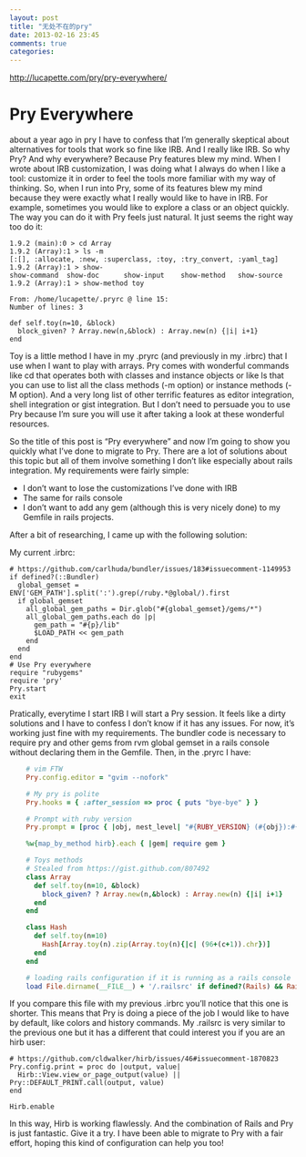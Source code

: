 ```yaml
---
layout: post
title: "无处不在的pry"
date: 2013-02-16 23:45
comments: true
categories: 
---
```




http://lucapette.com/pry/pry-everywhere/

# Pry Everywhere

about a year ago in pry
I have to confess that I’m generally skeptical about alternatives for tools that work so fine like IRB. And I really like IRB. So why Pry? And why everywhere? Because Pry features blew my mind.
When I wrote about IRB customization, I was doing what I always do when I like a tool: customize it in order to feel the tools more familiar with my way of thinking. So, when I run into Pry, some of its features blew my mind because they were exactly what I really would like to have in IRB.
For example, sometimes you would like to explore a class or an object quickly. The way you can do it with Pry feels just natural. It just seems the right way too do it:

	1.9.2 (main):0 > cd Array
	1.9.2 (Array):1 > ls -m
	[:[], :allocate, :new, :superclass, :toy, :try_convert, :yaml_tag]
	1.9.2 (Array):1 > show-
	show-command  show-doc      show-input    show-method   show-source
	1.9.2 (Array):1 > show-method toy

	From: /home/lucapette/.pryrc @ line 15:
	Number of lines: 3

	def self.toy(n=10, &block)
	  block_given? ? Array.new(n,&block) : Array.new(n) {|i| i+1}
	end

Toy is a little method I have in my .pryrc (and previously in my .irbrc) that I use when I want to play with arrays. Pry comes with wonderful commands like cd that operates both with classes and instance objects or like ls that you can use to list all the class methods (-m option) or instance methods (-M option). And a very long list of other terrific features as editor integration, shell integration or gist integration. But I don’t need to persuade you to use Pry because I’m sure you will use it after taking a look at these wonderful resources.

So the title of this post is “Pry everywhere” and now I’m going to show you quickly what I’ve done to migrate to Pry. There are a lot of solutions about this topic but all of them involve something I don’t like especially about rails integration. My requirements were fairly simple:

- I don’t want to lose the customizations I’ve done with IRB
- The same for rails console
- I don’t want to add any gem (although this is very nicely done) to my Gemfile in rails projects.

After a bit of researching, I came up with the following solution:

My current .irbrc:

	# https://github.com/carlhuda/bundler/issues/183#issuecomment-1149953
	if defined?(::Bundler)
	  global_gemset = ENV['GEM_PATH'].split(':').grep(/ruby.*@global/).first
	  if global_gemset
	    all_global_gem_paths = Dir.glob("#{global_gemset}/gems/*")
	    all_global_gem_paths.each do |p|
	      gem_path = "#{p}/lib"
	      $LOAD_PATH << gem_path
	    end
	  end
	end
	# Use Pry everywhere
	require "rubygems"
	require 'pry'
	Pry.start
	exit

Pratically, everytime I start IRB I will start a Pry session. It feels like a dirty solutions and I have to confess I don’t know if it has any issues. For now, it’s working just fine with my requirements. The bundler code is necessary to require pry and other gems from rvm global gemset in a rails console without declaring them in the Gemfile. Then, in the .pryrc I have:

```ruby code in .pryrc
	# vim FTW
	Pry.config.editor = "gvim --nofork"

	# My pry is polite
	Pry.hooks = { :after_session => proc { puts "bye-bye" } }

	# Prompt with ruby version
	Pry.prompt = [proc { |obj, nest_level| "#{RUBY_VERSION} (#{obj}):#{nest_level} > " }, proc { |obj, nest_level| "#{RUBY_VERSION} (#{obj}):#{nest_level} * " }]

	%w{map_by_method hirb}.each { |gem| require gem }

	# Toys methods
	# Stealed from https://gist.github.com/807492
	class Array
	  def self.toy(n=10, &block)
	    block_given? ? Array.new(n,&block) : Array.new(n) {|i| i+1}
	  end
	end

	class Hash
	  def self.toy(n=10)
	    Hash[Array.toy(n).zip(Array.toy(n){|c| (96+(c+1)).chr})]
	  end
	end

	# loading rails configuration if it is running as a rails console
	load File.dirname(__FILE__) + '/.railsrc' if defined?(Rails) && Rails.env
```

If you compare this file with my previous .irbrc you’ll notice that this one is shorter. This means that Pry is doing a piece of the job I would like to have by default, like colors and history commands. My .railsrc is very similar to the previous one but it has a different that could interest you if you are an hirb user:

	# https://github.com/cldwalker/hirb/issues/46#issuecomment-1870823
	Pry.config.print = proc do |output, value|
	  Hirb::View.view_or_page_output(value) || Pry::DEFAULT_PRINT.call(output, value)
	end

	Hirb.enable

In this way, Hirb is working flawlessly. And the combination of Rails and Pry is just fantastic. Give it a try. I have been able to migrate to Pry with a fair effort, hoping this kind of configuration can help you too!